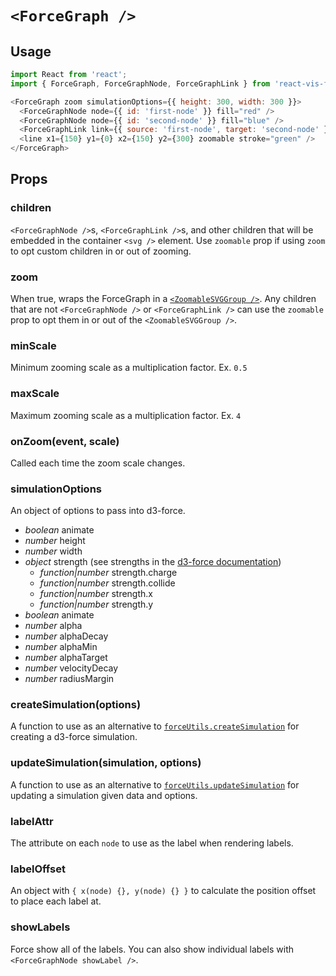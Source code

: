# `<ForceGraph />`

## Usage

```javascript
import React from 'react';
import { ForceGraph, ForceGraphNode, ForceGraphLink } from 'react-vis-force';

<ForceGraph zoom simulationOptions={{ height: 300, width: 300 }}>
  <ForceGraphNode node={{ id: 'first-node' }} fill="red" />
  <ForceGraphNode node={{ id: 'second-node' }} fill="blue" />
  <ForceGraphLink link={{ source: 'first-node', target: 'second-node' }} />
  <line x1={150} y1={0} x2={150} y2={300} zoomable stroke="green" />
</ForceGraph>
```

## Props

### children
`<ForceGraphNode />`s, `<ForceGraphLink />`s, and other children that will be embedded in the container `<svg />` element. Use `zoomable` prop if using `zoom` to opt custom children in or out of zooming.

### zoom
When true, wraps the ForceGraph in a [`<ZoomableSVGGroup />`](https://github.com/uber/react-vis-force/blob/master/src/components/ZoomableSVGGroup.js). Any children that are not `<ForceGraphNode />` or `<ForceGraphLink />` can use the `zoomable` prop to opt them in or out of the `<ZoomableSVGGroup />`.

### minScale
Minimum zooming scale as a multiplication factor. Ex. `0.5`

### maxScale
Maximum zooming scale as a multiplication factor. Ex. `4`

### onZoom(event, scale)
Called each time the zoom scale changes.

### simulationOptions
An object of options to pass into d3-force.
* *boolean* animate
* *number* height
* *number* width
* *object* strength (see strengths in the [d3-force documentation](https://github.com/d3/d3-force#collide_strength))
  * *function|number* strength.charge
  * *function|number* strength.collide
  * *function|number* strength.x
  * *function|number* strength.y
* *boolean* animate
* *number* alpha
* *number* alphaDecay
* *number* alphaMin
* *number* alphaTarget
* *number* velocityDecay
* *number* radiusMargin

### createSimulation(options)
A function to use as an alternative to [`forceUtils.createSimulation`](https://github.com/uber/react-vis-force/blob/master/src/utils/d3-force.js#L232-L237) for creating a d3-force simulation.

### updateSimulation(simulation, options)
A function to use as an alternative to [`forceUtils.updateSimulation`](https://github.com/uber/react-vis-force/blob/master/src/utils/d3-force.js#L262-L277) for updating a simulation given data and options.

### labelAttr
The attribute on each `node` to use as the label when rendering labels.

### labelOffset
An object with `{ x(node) {}, y(node) {} }` to calculate the position offset to place each label at.

### showLabels
Force show all of the labels. You can also show individual labels with `<ForceGraphNode showLabel />`.
